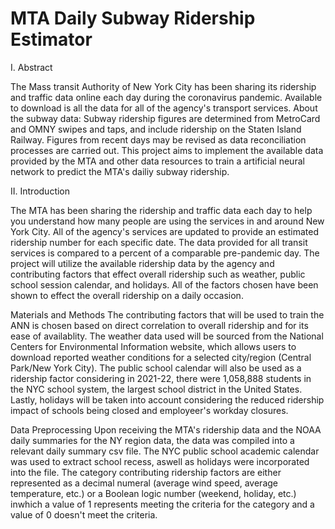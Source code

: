 # MTA Daily Subway Ridership Estimator
I. Abstract

The Mass transit Authority of New York City has been sharing its ridership and traffic data online each day during the coronavirus pandemic. Available to download is all the data for all of the agency's transport services. About the subway data: Subway ridership figures are determined from MetroCard and OMNY swipes and taps, and include ridership on the Staten Island Railway. Figures from recent days may be revised as data reconciliation processes are carried out. This project aims to implement the available data provided by the MTA and other data resources to train a artificial neural network to predict the MTA's dailiy subway ridership.

II. Introduction

The MTA has been sharing the ridership and traffic data each day to help you understand how many people are using the services in and around New York City. All of the agency's services are updated to provide an estimated ridership number for each specific date. The data provided for all transit services is compared to a percent of a comparable pre-pandemic day. The project will utilize the available ridership data by the agency and contributing factors that effect overall ridership such as weather, public school session calendar, and holidays. All of the factors chosen have been shown to effect the overall ridership on a daily occasion.

Materials and Methods
The contributing factors that will be used to train the ANN is chosen based on direct correlation to overall ridership and for its ease of availablity. The weather data used will be sourced from the National Centers for Environmental Information website, which allows users to download reported weather conditions for a selected city/region (Central Park/New York City). The public school calendar will also be used as a ridership factor considering in 2021-22, there were 1,058,888 students in the NYC school system, the largest school district in the United States. Lastly, holidays will be taken into account considering the reduced ridership impact of schools being closed and employeer's workday closures.

Data Preprocessing
Upon receiving the MTA's ridership data and the NOAA daily summaries for the NY region data, the data was compiled into a relevant daily summary csv file. The NYC public school academic calendar was used to extract school recess, aswell as holidays were incorporated into the file. The category contributing ridership factors are either represented as a decimal numeral (average wind speed, average temperature, etc.) or a Boolean logic number (weekend, holiday, etc.) inwhich a value of 1 represents meeting the criteria for the category and a value of 0 doesn't meet the criteria.

